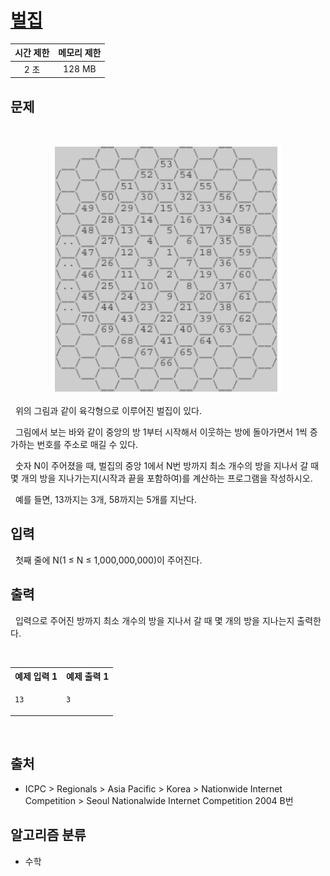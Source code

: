 # [벌집](https://www.acmicpc.net/problem/2292)

<center>

| 시간 제한 | 메모리 제한 |
| :-------: | :---------: |
|   2 초    |   128 MB    |

</center>

## 문제

<br />
<center>

![그림1](./.asset/1.png)

</center>

&nbsp; 위의 그림과 같이 육각형으로 이루어진 벌집이 있다.

&nbsp; 그림에서 보는 바와 같이 중앙의 방 1부터 시작해서 이웃하는 방에 돌아가면서 1씩 증가하는 번호를 주소로 매길 수 있다.

&nbsp; 숫자 N이 주어졌을 때, 벌집의 중앙 1에서 N번 방까지 최소 개수의 방을 지나서 갈 때 몇 개의 방을 지나가는지(시작과 끝을 포함하여)를 계산하는 프로그램을 작성하시오.

&nbsp; 예를 들면, 13까지는 3개, 58까지는 5개를 지난다.

## 입력

&nbsp; 첫째 줄에 N(1 ≤ N ≤ 1,000,000,000)이 주어진다.

## 출력

&nbsp; 입력으로 주어진 방까지 최소 개수의 방을 지나서 갈 때 몇 개의 방을 지나는지 출력한다.

<br />
<center>
<table>
<tr>
  <th>예제 입력 1</th>
  <th>예제 출력 1</th>
</tr>
<tr>
  <td>

```text
13
```

  </td>
  <td>

```text
3
```

  </td>
</tr>
</table>
</center>
<br />

## 출처

- ICPC > Regionals > Asia Pacific > Korea > Nationwide Internet Competition > Seoul Nationalwide Internet Competition 2004 B번

## 알고리즘 분류

- 수학
